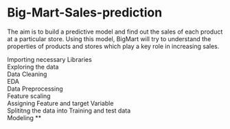 # Big-Mart-Sales-prediction
The aim is to build a predictive model and find out the sales of each product at a particular store. 
Using this model, BigMart will try to understand the properties of products and
stores which play a key role in increasing sales.



Importing necessary Libraries                                                                       
Exploring the data                                                                              
Data Cleaning                                                                            
EDA                                                                                          
Data Preprocessing                                                                                     
Feature scaling                                                                                                                                     
Assigning Feature and target Variable                                                                                                      
Splititng the data into Training  and test data                                                                               
Modeling  **                                                                                          
